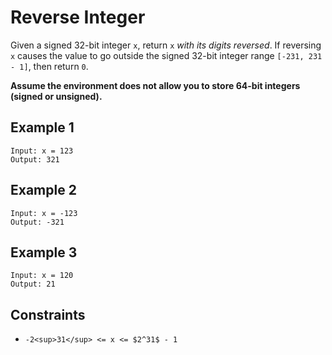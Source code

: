 # Reverse Integer

Given a signed 32-bit integer `x`, return `x` _with its digits reversed_.
If reversing `x` causes the value to go outside the signed
32-bit integer range `[-231, 231 - 1]`, then return `0`.

**Assume the environment does not allow you to store
64-bit integers (signed or unsigned).**

## Example 1

    Input: x = 123
    Output: 321

## Example 2

    Input: x = -123
    Output: -321

## Example 3

    Input: x = 120
    Output: 21

## Constraints

- `-2<sup>31</sup> <= x <= $2^31$ - 1`
